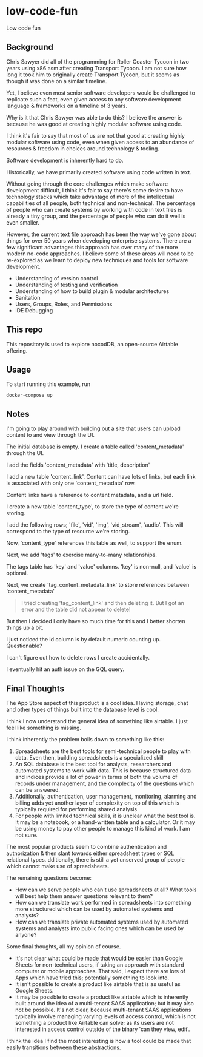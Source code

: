 # low-code-fun

Low code fun

## Background

Chris Sawyer did all of the programming for Roller Coaster Tycoon in two years using x86 asm
after creating Transport Tycoon. I am not sure how long it took him to originally create
Transport Tycoon, but it seems as though it was done on a similar timeline.

Yet, I believe even most senior software developers would be challenged to replicate such a feat,
even given access to any software development language & frameworks on a timeline of 3 years.

Why is it that Chris Sawyer was able to do this? I believe the answer is because he was good at
creating highly modular software using code.

I think it's fair to say that most of us are not that good at creating highly modular software using code,
even when given access to an abundance of resources & freedom in choices around technology & tooling.

Software development is inherently hard to do. 

Historically, we have primarily created software using code written in text.

Without going through the core challenges which make software development difficult, I think it's fair to say
there's some desire to have technology stacks which take advantage of more of the intellectual capabilities of
all people, both technical and non-technical. The percentage of people who can create systems by working
with code in text files is already a tiny group, and the percentage of people who can do it well is even smaller.

However, the current text file approach has been the way we've gone about things for over 50 years when developing
enterprise systems. There are a few significant advantages this approach has over many of the more modern no-code approaches.
I believe some of these areas will need to be re-explored as we learn to deploy new techniques and tools for software
development.

- Understanding of version control
- Understanding of testing and verification
- Understanding of how to build plugin & modular architectures
- Sanitation
- Users, Groups, Roles, and Permissions
- IDE Debugging

## This repo

This repository is used to explore nocodDB, an open-source Airtable offering.

## Usage

To start running this example, run

```
docker-compose up
```

## Notes

I'm going to play around with building out a site that users can upload content to and view through the UI.

The initial database is empty. I create a table called 'content_metadata' through the UI.

I add the fields 'content_metadata' with 'title, description'

I add a new table 'content_link'. Content can have lots of links, but each link is associated with only one 'content_metadata' row.

Content links have a reference to content metadata, and a url field.

I create a new table 'content_type', to store the type of content we're storing.

I add the following rows; 'file', 'vid', 'img', 'vid_stream', 'audio'. This will correspond to the type of resource we're storing.

Now, 'content_type' references this table as well, to support the enum.

Next, we add 'tags' to exercise many-to-many relationships.

The tags table has 'key' and 'value' columns. 'key' is non-null, and 'value' is optional.

Next, we create 'tag_content_metadata_link' to store references between 'content_metadata'

> I tried creating 'tag_content_link' and then deleting it. But I got an error and the table did not appear to delete!

But then I decided I only have so much time for this and I better shorten things up a bit.

I just noticed the id column is by default numeric counting up. Questionable?

I can't figure out how to delete rows I create accidentally.

I eventually hit an auth issue on the GQL query.

## Final Thoughts

The App Store aspect of this product is a cool idea. Having storage, chat and other types of things built into the database level is cool.

I think I now understand the general idea of something like airtable. I just feel like something is missing.

I think inherently the problem boils down to something like this:

1. Spreadsheets are the best tools for semi-technical people to play with data. Even then, building spreadsheets is a specialized skill
2. An SQL database is the best tool for analysts, researchers and automated systems to work with data. This is because structured data and indices provide a lot of power in terms of both the volume of records under management, and the complexity of the questions which can be answered.
3. Additionally, authentication, user management, monitoring, alarming and billing adds yet another layer of complexity on top of this which is typically required for performing shared analysis
4. For people with limited technical skills, it is unclear what the best tool is. It may be a notebook, or a hand-written table and a calculator. Or it may be using money to pay other people to
   manage this kind of work. I am not sure.

The most popular products seem to combine authentication and authorization & then slant towards either spreadsheet types or SQL relational types. 
dditionally, there is still a yet unserved group of people which cannot make use of spreadsheets.

The remaining questions become:

- How can we serve people who can't use spreadsheets at all? What tools will best help them answer questions relevant to them?
- How can we translate work performed in spreadsheets into something more structured which can be used by automated systems and analysts?
- How can we translate private automated systems used by automated systems and analysts into public facing ones which can be used by anyone?

Some final thoughts, all my opinion of course.

- It's not clear what could be made that would be easier than Google Sheets for non-technical users, if taking an approach with standard computer or mobile approaches. That said, I expect there are lots of Apps which have tried this; potentially something to look into.
- It isn't possible to create a product like airtable that is as useful as Google Sheets.
- It may be possible to create a product like airtable which is inherently built around the idea of a multi-tenant SAAS application; but it may also not be possible. It's not clear, because multi-tenant SAAS applications typically involve managing varying levels of access control, which is not something a product like Airtable can solve; as its users are not interested in access control outside of the binary 'can they view, edit'.

I think the idea I find the most interesting is how a tool could be made that easily transitions between these abstractions.
